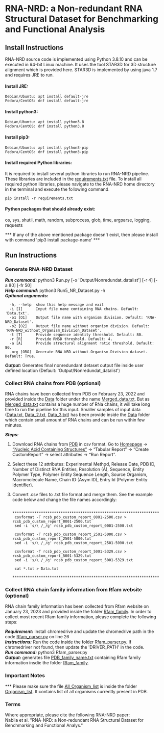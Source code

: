 # RNA-NRD: a Non-redundant RNA Structural Dataset for Benchmarking and Functional Analysis

## Install Instructions 
RNA-NRD source code is implemented using Python 3.8.10 and can be executed in 64-bit Linux machine. It uses the tool STAR3D for 3D structure alignment which is provided here. STAR3D is implemented by using java 1.7 and requires JRE to run.

#### Install JRE:  
```
Debian/Ubuntu: apt install default-jre
Fedora/CentOS: dnf install default-jre 
```
#### Install python3:
```
Debian/Ubuntu: apt install python3.8  
Fedora/CentOS: dnf install python3.8 
```
#### Install pip3: 
```
Debian/Ubuntu: apt install python3-pip  
Fedora/CentOS: dnf install python3-pip  
```
#### Install required Python libraries:  
It is required to install several python libraries to run RNA-NRD pipeline. These libraries are included in the [requirements.txt](requirements.txt) file. To install all required python libraries, please navigate to the RNA-NRD home directory in the terminal and execute the following command.

```
pip install -r requirements.txt
``` 

#### Python packages that should already exist:  
os, sys, shutil, math, random, subprocess, glob, time, argparse, logging, requests  
  
*** If any of the above mentioned package doesn't exist, then please install with command 'pip3 install package-name' ***

## Run Instructions
  
### Generate RNA-NRD Dataset  
  
**_Run command:_** python3 Run.py [-o 'Output/Nonredundat_datalist'] [-r 4] [-a 80] [-fr 50]  
**_Help command:_** python3 Run5_NR_Dataset.py -h  
**_Optional arguments:_** 
```
  -h, --help  show this help message and exit  
  -i [I]      Input file name containing RNA chains. Default: 'Data.txt'.  
  -o1 [O1]    Output file name with organism division. Default: 'RNA-NRD_Dataset'.  
  -o2 [O2]    Output file name without organism division. Default: 'RNA-NRD_without_Organism_Division_Dataset'.  
  -t [T]      Provide sequence identity threshold. Default: 80.  
  -r [R]      Provide RMSD threshold. Default: 4.  
  -a [A]      Provide structural alignment ratio threshold. Default: 80.  
  -org [ORG]  Generate RNA-NRD-without-Organism-Division dataset. Default: True. 
```
**_Output:_** Generates final nonredundant detaset output file inside user defined location (Default: 'Output/Nonredundat_datalist')  


### Collect RNA chains from PDB (optional)
RNA chains have been collected from PDB on February 23, 2022 and provided inside the [Data](/Data/) folder under the name [Merged_data.txt](/Data/Merged_data.txt). But as [Merged_data.txt](/Data/Merged_data.txt) contains a huge number of RNa chains, it will take long time to run the pipeline for this input. Smaller samples of input data ([Data.txt](/Data/Data.txt), [Data_2.txt](/Data/Data_2.txt), [Data_3.txt](/Data/Data_3.txt)) has been provide inside the [Data](/Data/) folder which contain small amount of RNA chains and can be run within few minutes. 

**_Steps:_**
1. Download RNA chains from [PDB](https://www.rcsb.org/) in csv format. Go to [Homepage](https://www.rcsb.org/) -> [“Nucleic Acid Containing Structures”](https://www.rcsb.org/search?request=%7B%22query%22%3A%7B%22type%22%3A%22group%22%2C%22nodes%22%3A%5B%7B%22type%22%3A%22group%22%2C%22nodes%22%3A%5B%7B%22type%22%3A%22group%22%2C%22nodes%22%3A%5B%7B%22type%22%3A%22terminal%22%2C%22service%22%3A%22text%22%2C%22parameters%22%3A%7B%22attribute%22%3A%22entity_poly.rcsb_entity_polymer_type%22%2C%22negation%22%3Afalse%2C%22operator%22%3A%22exact_match%22%2C%22value%22%3A%22DNA%22%7D%7D%2C%7B%22type%22%3A%22terminal%22%2C%22service%22%3A%22text%22%2C%22parameters%22%3A%7B%22attribute%22%3A%22entity_poly.rcsb_entity_polymer_type%22%2C%22negation%22%3Afalse%2C%22operator%22%3A%22exact_match%22%2C%22value%22%3A%22RNA%22%7D%7D%2C%7B%22type%22%3A%22terminal%22%2C%22service%22%3A%22text%22%2C%22parameters%22%3A%7B%22attribute%22%3A%22entity_poly.rcsb_entity_polymer_type%22%2C%22negation%22%3Afalse%2C%22operator%22%3A%22exact_match%22%2C%22value%22%3A%22NA-hybrid%22%7D%7D%5D%2C%22logical_operator%22%3A%22or%22%7D%5D%2C%22logical_operator%22%3A%22and%22%2C%22label%22%3A%22text%22%7D%5D%2C%22logical_operator%22%3A%22and%22%7D%2C%22return_type%22%3A%22entry%22%2C%22request_options%22%3A%7B%22paginate%22%3A%7B%22start%22%3A0%2C%22rows%22%3A25%7D%2C%22results_content_type%22%3A%5B%22experimental%22%5D%2C%22sort%22%3A%5B%7B%22sort_by%22%3A%22score%22%2C%22direction%22%3A%22desc%22%7D%5D%2C%22scoring_strategy%22%3A%22combined%22%7D%2C%22request_info%22%3A%7B%22query_id%22%3A%22b58e075a4d9a0a80000fc64c88aaab46%22%7D%7D) -> “Tabular Report” -> “Create CustomReport” -> select attributes -> “Run Report”.
2. Select these 12 attributes: Experimental Method, Release Date, PDB ID, Number of Distinct RNA Entities, Resolution (Å), Sequence, Entity Polymer Type, Polymer Entity Sequence Length, Source Organism, Macromolecule Name, Chain ID (Asym ID), Entry Id (Polymer Entity Identifier).
3. Convert .csv files to .txt file format and merge them. See the example code below and change the file names accordingly:
		
		****************************************************************************************
		csvformat -T rcsb_pdb_custom_report_0001-2500.csv > rcsb_pdb_custom_report_0001-2500.txt
		sed -i 's/\ /_/g' rcsb_pdb_custom_report_0001-2500.txt

		csvformat -T rcsb_pdb_custom_report_2501-5000.csv > rcsb_pdb_custom_report_2501-5000.txt
		sed -i 's/\ /_/g' rcsb_pdb_custom_report_2501-5000.txt

		csvformat -T rcsb_pdb_custom_report_5001-5329.csv > rcsb_pdb_custom_report_5001-5329.txt
		sed -i 's/\ /_/g' rcsb_pdb_custom_report_5001-5329.txt

		cat *.txt > Data.txt
		****************************************************************************************
		

### Collect RNA chain family information from Rfam website (optional)  
RNA chain family information has been collected from Rfam website on January 23, 2023 and provided inside the folder [Rfam_family](/Rfam_family/). In order to collect most recent Rfam family information, please complete the following steps:

**_Requirement:_** Install chromedrive and update the chromedrive path in the code [Rfam_parser.py](/Rfam_family/Rfam_parser.py) on line 26   
**_Instructions:_** Run the code inside the folder [Rfam_parser.py](/Rfam_family/Rfam_parser.py). If chromedriver not found, then update the 'DRIVER_PATH' in the code.     
**_Run command:_** python3 Rfam_parser.py  
**_Output:_** generates file [PDB_family_name.txt](/Rfam_family/PDB_family_name.txt) containing Rfam family information insdie the folder [Rfam_family](/Rfam_family/).   
           
### Important Notes
*** Please make sure the file [All_Organism_list](/src/Organism_list/All_Organism_list) is inside the folder [Organism_list](/src/Organism_list/). It contains list of all organisms currently present in PDB.

### Terms  
Where appropriate, please cite the following RNA-NRD paper:  
Nabila et al. "RNA-NRD: a Non-redundant RNA Structural Dataset for Benchmarking and Functional Analys."  
